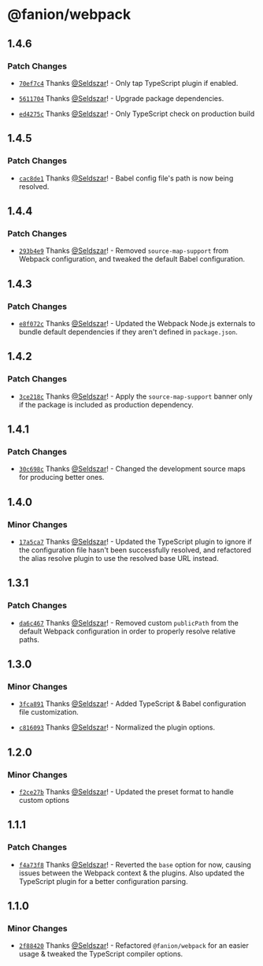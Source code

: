 # @fanion/webpack

## 1.4.6

### Patch Changes

- [`70ef7c4`](https://github.com/Seldszar/fanion/commit/70ef7c43c32dc03678f61d5c4319654c33b8748b) Thanks [@Seldszar](https://github.com/Seldszar)! - Only tap TypeScript plugin if enabled.

- [`5611704`](https://github.com/Seldszar/fanion/commit/561170439b674850427c34d39353b5065aa384bf) Thanks [@Seldszar](https://github.com/Seldszar)! - Upgrade package dependencies.

- [`ed4275c`](https://github.com/Seldszar/fanion/commit/ed4275ca4216a85b7559b71a011cf2be714d86b5) Thanks [@Seldszar](https://github.com/Seldszar)! - Only TypeScript check on production build

## 1.4.5

### Patch Changes

- [`cac8de1`](https://github.com/Seldszar/fanion/commit/cac8de1c92b039c09639bf8186450fa1369275ea) Thanks [@Seldszar](https://github.com/Seldszar)! - Babel config file's path is now being resolved.

## 1.4.4

### Patch Changes

- [`293b4e9`](https://github.com/Seldszar/fanion/commit/293b4e99431d25947bf71554aa27e63040c4dd2e) Thanks [@Seldszar](https://github.com/Seldszar)! - Removed `source-map-support` from Webpack configuration, and tweaked the default Babel configuration.

## 1.4.3

### Patch Changes

- [`e8f072c`](https://github.com/Seldszar/fanion/commit/e8f072cb042831c3d3f277596bcd959974697398) Thanks [@Seldszar](https://github.com/Seldszar)! - Updated the Webpack Node.js externals to bundle default dependencies if they aren't defined in `package.json`.

## 1.4.2

### Patch Changes

- [`3ce218c`](https://github.com/Seldszar/fanion/commit/3ce218c15f28e3081be041a53ee01944fc2963ad) Thanks [@Seldszar](https://github.com/Seldszar)! - Apply the `source-map-support` banner only if the package is included as production dependency.

## 1.4.1

### Patch Changes

- [`30c698c`](https://github.com/Seldszar/fanion/commit/30c698c7924a58f9345f227ceabf73a6d5273763) Thanks [@Seldszar](https://github.com/Seldszar)! - Changed the development source maps for producing better ones.

## 1.4.0

### Minor Changes

- [`17a5ca7`](https://github.com/Seldszar/fanion/commit/17a5ca7c1973b3116a16a6b882c26b5e95b39be9) Thanks [@Seldszar](https://github.com/Seldszar)! - Updated the TypeScript plugin to ignore if the configuration file hasn't been successfully resolved, and refactored the alias resolve plugin to use the resolved base URL instead.

## 1.3.1

### Patch Changes

- [`da6c467`](https://github.com/Seldszar/fanion/commit/da6c467b2a12c89e3ff2f01573550e25faf30d54) Thanks [@Seldszar](https://github.com/Seldszar)! - Removed custom `publicPath` from the default Webpack configuration in order to properly resolve relative paths.

## 1.3.0

### Minor Changes

- [`3fca891`](https://github.com/Seldszar/fanion/commit/3fca8910ad1b51fac68fb82009f59c1b5f408116) Thanks [@Seldszar](https://github.com/Seldszar)! - Added TypeScript & Babel configuration file customization.

* [`c816093`](https://github.com/Seldszar/fanion/commit/c8160932fcda2702645fdd06d9d637944259d372) Thanks [@Seldszar](https://github.com/Seldszar)! - Normalized the plugin options.

## 1.2.0

### Minor Changes

- [`f2ce27b`](https://github.com/Seldszar/fanion/commit/f2ce27bf8750657cf7225df7e1513e7255d52a1e) Thanks [@Seldszar](https://github.com/Seldszar)! - Updated the preset format to handle custom options

## 1.1.1

### Patch Changes

- [`f4a73f8`](https://github.com/Seldszar/fanion/commit/f4a73f8e937aab883868acf87923aaeee92b6ae8) Thanks [@Seldszar](https://github.com/Seldszar)! - Reverted the `base` option for now, causing issues between the Webpack context & the plugins. Also updated the TypeScript plugin for a better configuration parsing.

## 1.1.0

### Minor Changes

- [`2f88420`](https://github.com/Seldszar/fanion/commit/2f8842086b344dae906c6521462354d5b4073470) Thanks [@Seldszar](https://github.com/Seldszar)! - Refactored `@fanion/webpack` for an easier usage & tweaked the TypeScript compiler options.

